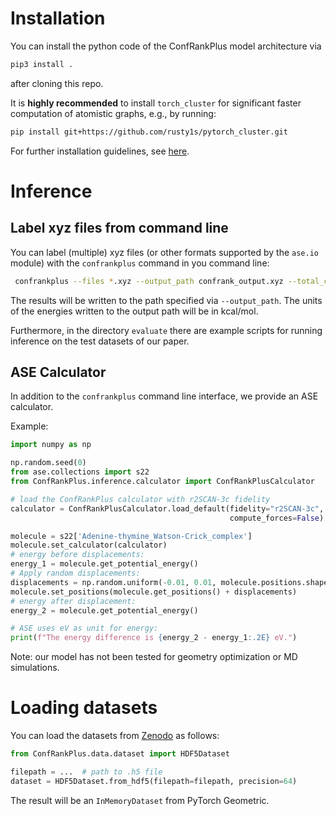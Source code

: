 # Installation

You can install the python code of the ConfRankPlus model architecture via

```bash
pip3 install . 
```

after cloning this repo.

It is **highly recommended** to install `torch_cluster` for significant faster computation of atomistic graphs, e.g., by
running:

```bash
pip install git+https://github.com/rusty1s/pytorch_cluster.git
```

For further installation guidelines, see [here](https://github.com/rusty1s/pytorch_cluster/tree/master).

# Inference

## Label xyz files from command line

You can label (multiple) xyz files (or other formats supported by the `ase.io` module) with the `confrankplus` command
in you command line:

```bash
 confrankplus --files *.xyz --output_path confrank_output.xyz --total_charge 0  --fidelity r2SCAN-3c --batch_size 20
``` 

The results will be written to the path specified via `--output_path`. The units of the energies written to the output
path will be in kcal/mol.

Furthermore, in the directory `evaluate` there are example scripts for running inference on the test datasets of our
paper.

## ASE Calculator

In addition to the `confrankplus` command line interface, we provide an ASE calculator.

Example:

```python
import numpy as np

np.random.seed(0)
from ase.collections import s22
from ConfRankPlus.inference.calculator import ConfRankPlusCalculator

# load the ConfRankPlus calculator with r2SCAN-3c fidelity
calculator = ConfRankPlusCalculator.load_default(fidelity="r2SCAN-3c",
                                                 compute_forces=False)

molecule = s22['Adenine-thymine_Watson-Crick_complex']
molecule.set_calculator(calculator)
# energy before displacements:
energy_1 = molecule.get_potential_energy()
# Apply random displacements:
displacements = np.random.uniform(-0.01, 0.01, molecule.positions.shape)  # in Angstrom
molecule.set_positions(molecule.get_positions() + displacements)
# energy after displacement:
energy_2 = molecule.get_potential_energy()

# ASE uses eV as unit for energy:
print(f"The energy difference is {energy_2 - energy_1:.2E} eV.")
```

Note: our model has not been tested for geometry optimization or MD simulations.

# Loading datasets

You can load the datasets from [Zenodo](https://zenodo.org/records/15465665) as follows:

```python
from ConfRankPlus.data.dataset import HDF5Dataset

filepath = ...  # path to .h5 file 
dataset = HDF5Dataset.from_hdf5(filepath=filepath, precision=64)
```

The result will be an `InMemoryDataset` from PyTorch Geometric. 